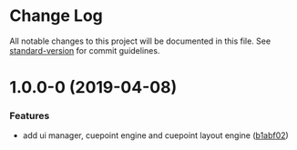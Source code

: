 # Change Log

All notable changes to this project will be documented in this file. See [standard-version](https://github.com/conventional-changelog/standard-version) for commit guidelines.

# 1.0.0-0 (2019-04-08)


### Features

* add ui manager, cuepoint engine and cuepoint layout engine ([b1abf02](https://github.com/kaltura/playkit-js-ovp/commit/b1abf02))
